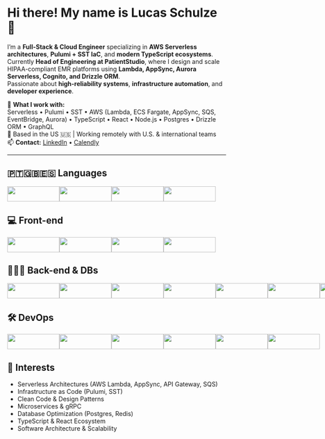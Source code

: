 # Hi there! My name is Lucas Schulze 🖖

I’m a **Full-Stack & Cloud Engineer** specializing in **AWS Serverless architectures**, **Pulumi + SST IaC**, and **modern TypeScript ecosystems**.  
Currently **Head of Engineering at PatientStudio**, where I design and scale HIPAA-compliant EMR platforms using **Lambda, AppSync, Aurora Serverless, Cognito, and Drizzle ORM**.  
Passionate about **high-reliability systems**, **infrastructure automation**, and **developer experience**.

💬 **What I work with:**  
Serverless • Pulumi • SST • AWS (Lambda, ECS Fargate, AppSync, SQS, EventBridge, Aurora) • TypeScript • React • Node.js • Postgres • Drizzle ORM • GraphQL  
📍 Based in the US 🇺🇸 | Working remotely with U.S. & international teams  
📫 **Contact:** [LinkedIn](https://www.linkedin.com/in/lucas-schulze) • [Calendly](https://calendly.com/lschulzes)

---

## 🇵🇹🇬🇧🇪🇸 Languages  
<div style="display:flex">
<img src="https://shields.io/badge/TypeScript-3178C6?logo=TypeScript&logoColor=FFF&style=flat-square" width="120" height="35"/>
<img src="https://img.shields.io/badge/JavaScript-323330?style=flat&logo=javascript&logoColor=F7DF1E" width="120" height="35"/>
<img src="https://img.shields.io/badge/go-%2300ADD8.svg?style=for-the-badge&logo=go&logoColor=white" width="120" height="35"/>
<img src="https://img.shields.io/badge/PHP-777BB4?style=flat&logo=php&logoColor=white" width="120" height="35"/>
</div>

## 💻 Front-end  
<div style="display:flex">
<img src="https://img.shields.io/badge/React-20232A?style=for-the-badge&logo=react&logoColor=61DAFB" width="120" height="35"/>
<img src="https://img.shields.io/badge/react_native-%2320232a.svg?style=for-the-badge&logo=react&logoColor=%2361DAFB" width="120" height="35"/>
<img src="https://img.shields.io/badge/next.js-000000?style=for-the-badge&logo=nextdotjs&logoColor=white" width="120" height="35"/>
<img src="https://img.shields.io/badge/chakra-%234ED1C5.svg?style=for-the-badge&logo=chakraui&logoColor=white" width="120" height="35"/>
</div>

## 👩🏼‍💻 Back-end & DBs  
<div style="display:flex">
<img src="https://img.shields.io/badge/Node.js-339933?style=for-the-badge&logo=nodedotjs&logoColor=white" width="120" height="35"/>
<img src="https://img.shields.io/badge/nestjs-%23E0234E.svg?style=for-the-badge&logo=nestjs&logoColor=white" width="120" height="35"/>
<img src="https://img.shields.io/badge/Laravel-FF2D20?style=for-the-badge&logo=laravel&logoColor=white" width="120" height="35"/>
<img src="https://img.shields.io/badge/MongoDB-4EA94B?style=flat&logo=mongodb&logoColor=white" width="120" height="35"/>
<img src="https://img.shields.io/badge/MySQL-00000F?style=flat&logo=mysql&logoColor=white&color=gray" width="120" height="35"/>
<img src="https://img.shields.io/badge/GraphQl-E10098?style=for-the-badge&logo=graphql&logoColor=white" width="120" height="35"/>
<img src="https://img.shields.io/badge/postgres-%23316192.svg?style=for-the-badge&logo=postgresql&logoColor=white" width="120" height="35"/>
<img src="https://img.shields.io/badge/redis-%23DD0031.svg?style=for-the-badge&logo=redis&logoColor=white" width="120" height="35"/>
</div>

## 🛠️ DevOps  
<div style="display:flex">
<img src="https://img.shields.io/badge/docker-%230db7ed.svg?style=for-the-badge&logo=docker&logoColor=white" width="120" height="35"/>
<img src="https://img.shields.io/badge/kubernetes-%23326ce5.svg?style=for-the-badge&logo=kubernetes&logoColor=white" width="120" height="35"/>
<img src="https://img.shields.io/badge/nginx-%23009639.svg?style=for-the-badge&logo=nginx&logoColor=white" width="120" height="35"/>
<img src="https://img.shields.io/badge/git-%23F05033.svg?style=for-the-badge&logo=git&logoColor=white" width="120" height="35"/>
<img src="https://img.shields.io/badge/Arch%20Linux-1793D1?logo=arch-linux&logoColor=fff&style=for-the-badge" width="120" height="35"/>
<img src="https://img.shields.io/badge/AWS-%23FF9900.svg?style=for-the-badge&logo=amazon-aws&logoColor=white" width="120" height="35"/>
</div>

## 🎯 Interests
- Serverless Architectures (AWS Lambda, AppSync, API Gateway, SQS)
- Infrastructure as Code (Pulumi, SST)
- Clean Code & Design Patterns
- Microservices & gRPC
- Database Optimization (Postgres, Redis)
- TypeScript & React Ecosystem
- Software Architecture & Scalability
